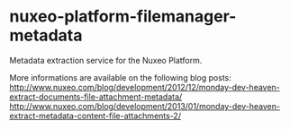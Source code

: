 nuxeo-platform-filemanager-metadata
===================================

Metadata extraction service for the Nuxeo Platform.

More informations are available on the following blog posts:
http://www.nuxeo.com/blog/development/2012/12/monday-dev-heaven-extract-documents-file-attachment-metadata/
http://www.nuxeo.com/blog/development/2013/01/monday-dev-heaven-extract-metadata-content-file-attachments-2/

